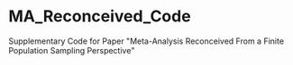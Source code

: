 # MA_Reconceived_Code
Supplementary Code for Paper "Meta-Analysis Reconceived From a Finite Population Sampling Perspective"
